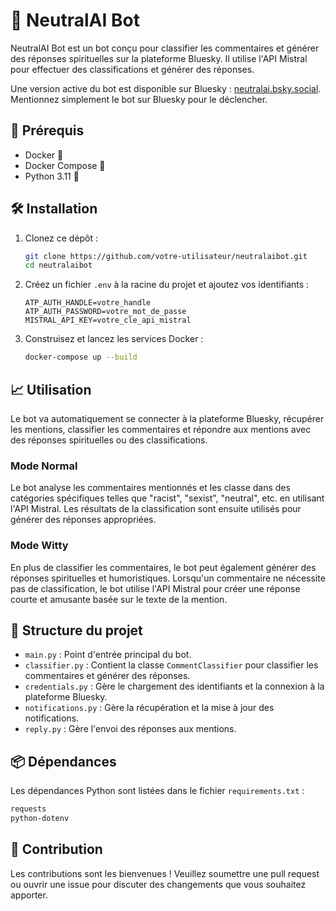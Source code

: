# 🤖 NeutralAI Bot

NeutralAI Bot est un bot conçu pour classifier les commentaires et générer des réponses spirituelles sur la plateforme Bluesky. Il utilise l'API Mistral pour effectuer des classifications et générer des réponses.

Une version active du bot est disponible sur Bluesky : [neutralai.bsky.social](https://bsky.app/profile/neutralai.bsky.social). Mentionnez simplement le bot sur Bluesky pour le déclencher.

## 🚀 Prérequis

- Docker 🐳
- Docker Compose 🐙
- Python 3.11 🐍

## 🛠️ Installation

1. Clonez ce dépôt :
    ```bash
    git clone https://github.com/votre-utilisateur/neutralaibot.git
    cd neutralaibot
    ```

2. Créez un fichier `.env` à la racine du projet et ajoutez vos identifiants :
    ```env
    ATP_AUTH_HANDLE=votre_handle
    ATP_AUTH_PASSWORD=votre_mot_de_passe
    MISTRAL_API_KEY=votre_cle_api_mistral
    ```

3. Construisez et lancez les services Docker :
    ```bash
    docker-compose up --build
    ```

## 📈 Utilisation

Le bot va automatiquement se connecter à la plateforme Bluesky, récupérer les mentions, classifier les commentaires et répondre aux mentions avec des réponses spirituelles ou des classifications.

### Mode Normal

Le bot analyse les commentaires mentionnés et les classe dans des catégories spécifiques telles que "racist", "sexist", "neutral", etc. en utilisant l'API Mistral. Les résultats de la classification sont ensuite utilisés pour générer des réponses appropriées.

### Mode Witty

En plus de classifier les commentaires, le bot peut également générer des réponses spirituelles et humoristiques. Lorsqu'un commentaire ne nécessite pas de classification, le bot utilise l'API Mistral pour créer une réponse courte et amusante basée sur le texte de la mention.

## 📂 Structure du projet

- `main.py` : Point d'entrée principal du bot.
- `classifier.py` : Contient la classe `CommentClassifier` pour classifier les commentaires et générer des réponses.
- `credentials.py` : Gère le chargement des identifiants et la connexion à la plateforme Bluesky.
- `notifications.py` : Gère la récupération et la mise à jour des notifications.
- `reply.py` : Gère l'envoi des réponses aux mentions.

## 📦 Dépendances

Les dépendances Python sont listées dans le fichier `requirements.txt` :
```txt
requests
python-dotenv
```

## 🤝 Contribution
Les contributions sont les bienvenues ! Veuillez soumettre une pull request ou ouvrir une issue pour discuter des changements que vous souhaitez apporter.